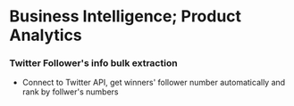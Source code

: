 # Business Intelligence; Product Analytics
### Twitter Follower's info bulk extraction 
* Connect to Twitter API, get winners' follower number automatically and rank by follwer's numbers

